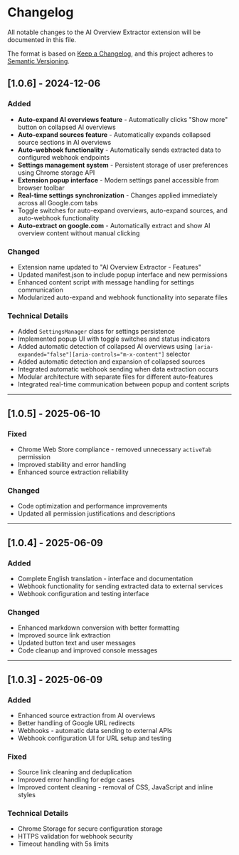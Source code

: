 # Changelog

All notable changes to the AI Overview Extractor extension will be documented in this file.

The format is based on [Keep a Changelog](https://keepachangelog.com/en/1.0.0/),
and this project adheres to [Semantic Versioning](https://semver.org/spec/v2.0.0.html).

## [1.0.6] - 2024-12-06

### Added
- **Auto-expand AI overviews feature** - Automatically clicks "Show more" button on collapsed AI overviews
- **Auto-expand sources feature** - Automatically expands collapsed source sections in AI overviews
- **Auto-webhook functionality** - Automatically sends extracted data to configured webhook endpoints
- **Settings management system** - Persistent storage of user preferences using Chrome storage API
- **Extension popup interface** - Modern settings panel accessible from browser toolbar
- **Real-time settings synchronization** - Changes applied immediately across all Google.com tabs
- Toggle switches for auto-expand overviews, auto-expand sources, and auto-webhook functionality
- **Auto-extract on google.com** - Automatically extract and show AI overview content without manual clicking

### Changed
- Extension name updated to "AI Overview Extractor - Features"
- Updated manifest.json to include popup interface and new permissions
- Enhanced content script with message handling for settings communication
- Modularized auto-expand and webhook functionality into separate files

### Technical Details
- Added `SettingsManager` class for settings persistence
- Implemented popup UI with toggle switches and status indicators
- Added automatic detection of collapsed AI overviews using `[aria-expanded="false"][aria-controls="m-x-content"]` selector
- Added automatic detection and expansion of collapsed sources
- Integrated automatic webhook sending when data extraction occurs
- Modular architecture with separate files for different auto-features
- Integrated real-time communication between popup and content scripts

---

## [1.0.5] - 2025-06-10

### Fixed
- Chrome Web Store compliance - removed unnecessary `activeTab` permission
- Improved stability and error handling
- Enhanced source extraction reliability

### Changed
- Code optimization and performance improvements
- Updated all permission justifications and descriptions

---

## [1.0.4] - 2025-06-09

### Added
- Complete English translation - interface and documentation
- Webhook functionality for sending extracted data to external services
- Webhook configuration and testing interface

### Changed
- Enhanced markdown conversion with better formatting
- Improved source link extraction
- Updated button text and user messages
- Code cleanup and improved console messages

---

## [1.0.3] - 2025-06-09

### Added
- Enhanced source extraction from AI overviews
- Better handling of Google URL redirects
- Webhooks - automatic data sending to external APIs
- Webhook configuration UI for URL setup and testing

### Fixed
- Source link cleaning and deduplication
- Improved error handling for edge cases
- Improved content cleaning - removal of CSS, JavaScript and inline styles

### Technical Details
- Chrome Storage for secure configuration storage
- HTTPS validation for webhook security
- Timeout handling with 5s limits
